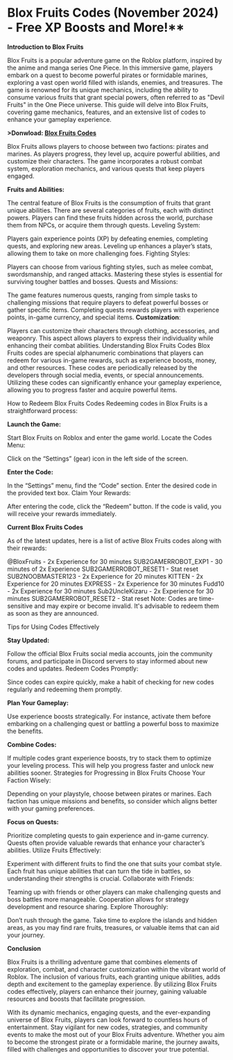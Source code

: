 # Blox Fruits Codes (November 2024) - Free XP Boosts and More!**

**Introduction to Blox Fruits**

Blox Fruits is a popular adventure game on the Roblox platform, inspired by the anime and manga series One Piece. In this immersive game, players embark on a quest to become powerful pirates or formidable marines, exploring a vast open world filled with islands, enemies, and treasures. The game is renowned for its unique mechanics, including the ability to consume various fruits that grant special powers, often referred to as "Devil Fruits" in the One Piece universe. This guide will delve into Blox Fruits, covering game mechanics, features, and an extensive list of codes to enhance your gameplay experience.

**>Donwload: [Blox Fruits Codes](https://codesrandom.com/blox-fruits-codes/)**

Blox Fruits allows players to choose between two factions: pirates and marines. As players progress, they level up, acquire powerful abilities, and customize their characters. The game incorporates a robust combat system, exploration mechanics, and various quests that keep players engaged.

**Fruits and Abilities:**

The central feature of Blox Fruits is the consumption of fruits that grant unique abilities. There are several categories of fruits, each with distinct powers. Players can find these fruits hidden across the world, purchase them from NPCs, or acquire them through quests.
Leveling System:

Players gain experience points (XP) by defeating enemies, completing quests, and exploring new areas. Leveling up enhances a player’s stats, allowing them to take on more challenging foes.
Fighting Styles:

Players can choose from various fighting styles, such as melee combat, swordsmanship, and ranged attacks. Mastering these styles is essential for surviving tougher battles and bosses.
Quests and Missions:

The game features numerous quests, ranging from simple tasks to challenging missions that require players to defeat powerful bosses or gather specific items. Completing quests rewards players with experience points, in-game currency, and special items.
**Customization**:

Players can customize their characters through clothing, accessories, and weaponry. This aspect allows players to express their individuality while enhancing their combat abilities.
Understanding Blox Fruits Codes
Blox Fruits codes are special alphanumeric combinations that players can redeem for various in-game rewards, such as experience boosts, money, and other resources. These codes are periodically released by the developers through social media, events, or special announcements. Utilizing these codes can significantly enhance your gameplay experience, allowing you to progress faster and acquire powerful items.

How to Redeem Blox Fruits Codes
Redeeming codes in Blox Fruits is a straightforward process:

**Launch the Game:**

Start Blox Fruits on Roblox and enter the game world.
Locate the Codes Menu:

Click on the “Settings” (gear) icon in the left side of the screen.

**Enter the Code:**

In the “Settings” menu, find the “Code” section. Enter the desired code in the provided text box.
Claim Your Rewards:

After entering the code, click the “Redeem” button. If the code is valid, you will receive your rewards immediately.

**Current Blox Fruits Codes**

As of the latest updates, here is a list of active Blox Fruits codes along with their rewards:

@BloxFruits - 2x Experience for 30 minutes
SUB2GAMERROBOT_EXP1 - 30 minutes of 2x Experience
SUB2GAMERROBOT_RESET1 - Stat reset
SUB2NOOBMASTER123 - 2x Experience for 20 minutes
KITTEN - 2x Experience for 20 minutes
EXPRESS - 2x Experience for 30 minutes
Fudd10 - 2x Experience for 30 minutes
Sub2UncleKizaru - 2x Experience for 30 minutes
SUB2GAMERROBOT_RESET2 - Stat reset
Note: Codes are time-sensitive and may expire or become invalid. It's advisable to redeem them as soon as they are announced.

Tips for Using Codes Effectively

**Stay Updated:**

Follow the official Blox Fruits social media accounts, join the community forums, and participate in Discord servers to stay informed about new codes and updates.
Redeem Codes Promptly:

Since codes can expire quickly, make a habit of checking for new codes regularly and redeeming them promptly.

**Plan Your Gameplay:**

Use experience boosts strategically. For instance, activate them before embarking on a challenging quest or battling a powerful boss to maximize the benefits.

**Combine Codes:**

If multiple codes grant experience boosts, try to stack them to optimize your leveling process. This will help you progress faster and unlock new abilities sooner.
Strategies for Progressing in Blox Fruits
Choose Your Faction Wisely:

Depending on your playstyle, choose between pirates or marines. Each faction has unique missions and benefits, so consider which aligns better with your gaming preferences.

**Focus on Quests:**

Prioritize completing quests to gain experience and in-game currency. Quests often provide valuable rewards that enhance your character’s abilities.
Utilize Fruits Effectively:

Experiment with different fruits to find the one that suits your combat style. Each fruit has unique abilities that can turn the tide in battles, so understanding their strengths is crucial.
Collaborate with Friends:

Teaming up with friends or other players can make challenging quests and boss battles more manageable. Cooperation allows for strategy development and resource sharing.
Explore Thoroughly:

Don’t rush through the game. Take time to explore the islands and hidden areas, as you may find rare fruits, treasures, or valuable items that can aid your journey.

**Conclusion**

Blox Fruits is a thrilling adventure game that combines elements of exploration, combat, and character customization within the vibrant world of Roblox. The inclusion of various fruits, each granting unique abilities, adds depth and excitement to the gameplay experience. By utilizing Blox Fruits codes effectively, players can enhance their journey, gaining valuable resources and boosts that facilitate progression.

With its dynamic mechanics, engaging quests, and the ever-expanding universe of Blox Fruits, players can look forward to countless hours of entertainment. Stay vigilant for new codes, strategies, and community events to make the most out of your Blox Fruits adventure. Whether you aim to become the strongest pirate or a formidable marine, the journey awaits, filled with challenges and opportunities to discover your true potential.
